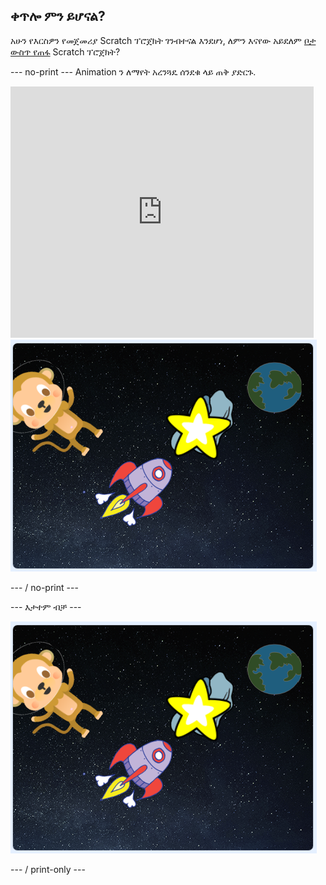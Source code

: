 ## ቀጥሎ ምን ይሆናል?

አሁን የእርስዎን የመጀመሪያ Scratch ፕሮጀክት ገንብተናል እንደሆነ, ለምን እናየው አይደለም [ቦታ ውስጥ የጠፋ](https://projects.raspberrypi.org/en/projects/lost-in-space?utm_source=pathway&utm_medium=whatnext&utm_campaign=projects) Scratch ፕሮጀክት?

\--- no-print \--- Animation ን ለማየት አረንጓዴ ሰንደቁ ላይ ጠቅ ያድርጉ.

<div class="scratch-preview">
  <iframe allowtransparency="true" width="485" height="402" src="https://scratch.mit.edu/projects/embed/276873231/?autostart=false" frameborder="0" scrolling="no"></iframe>
  <img src="images/space-final.png">
</div>

\--- / no-print \---

\--- እታተም ብቻ \---

![የተሟላ ፕሮጀክት](images/space-final.png)

\--- / print-only \---